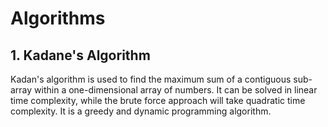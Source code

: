 # Algorithms

## 1. Kadane's Algorithm

Kadan's algorithm is used to find the maximum sum of a contiguous sub-array within a one-dimensional array of numbers. It can be solved in linear time complexity, while the brute force approach will take quadratic time complexity. It is a greedy and dynamic programming algorithm.
